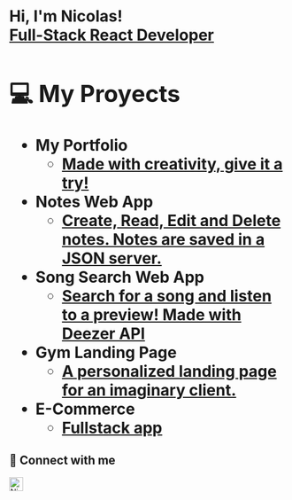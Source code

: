 <h1>Hi, I'm Nicolas! <br/><a href="https://www.linkedin.com/in/nicolas-francken">Full-Stack React Developer<a/>

<h2>💻 My Proyects</h2>

- <b>My Portfolio</b>
  - [Made with creativity, give it a try!](https://github.com/NicolasFrancken/Portfolio)
- <b>Notes Web App</b>
  - [Create, Read, Edit and Delete notes. Notes are saved in a JSON server.](https://github.com/NicolasFrancken/NoteCloud)
- <b>Song Search Web App</b>
  - [Search for a song and listen to a preview! Made with Deezer API](https://github.com/NicolasFrancken/Songy)
- <b>Gym Landing Page</b>
  - [A personalized landing page for an imaginary client.](https://github.com/NicolasFrancken/GYMATE)
- <b>E-Commerce</b>
  - [Fullstack app](https://github.com/NicolasFrancken/ShoppingPage)

<h2> 🤝 Connect with me </h2> <a href="https://www.linkedin.com/in/nicolas-francken/" target="_blank"><img align="left" alt="NicolasFrancken | LinkedIn" width="25px" src="https://static.cdnlogo.com/logos/l/66/linkedin-icon.svg" /></a>



